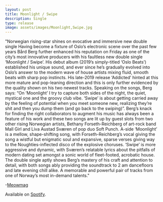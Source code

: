 ```yaml
---
layout: post
title: Moonlight / Swipe
description: Single
type: release
image: assets/images/Moonlight,Swipe.jpg
---
```


"Norwegian rising-star shines on evocative and immersive new double single
Having become a fixture of Oslo’s electronic scene over the past few years Bård Berg further enhanced his reputation on Friday as one of the city’s most innovative producers with his faultless new double single ‘Moonlight / Swipe’. His debut album (2019’s simply-titled ‘Oslo Beats’) established his unique sound, and ever since he’s gradually evolved into Oslo’s answer to the modern wave of house artists mixing fluid, smooth beats with sharp pop instincts. His late-2019 release ‘Addicted’ hinted at this more mature and pop-leaning direction and this is only further evidenced by the quality shown on his two newest tracks.
Speaking on the songs, Berg says: “On ‘Moonlight’ I try to capture both sides of the night, the quiet, mystical one and the groovy club vibe. ‘Swipe’ is about getting carried away by the feeling of potential when you meet someone new, realizing they’re shit and then you dump them (and go back to the swiping)”.
Berg’s knack for finding the right collaborators to augment his music has always been a feature of his work and these two songs are lit up by guest slots from two other rising Norwegian artists, Bethany Forseth-Reichberg of art-rock band Mall Girl and Liva Austad Sværen of pop duo Soft Punch. A-side ‘Moonlight’ is a mellow, shape-shifting song, with Forseth-Reichberg’s vocal giving the song a wistful but enigmatic soul and expansive, sparse verses giving way to the Noughties-inflected disco of the explosive choruses. ‘Swipe’ is more aggressive and dynamic, with Sværen’s relatable lyrics about the pitfalls of modern dating set amongst a sonic world of fleet-footed, acrobatic house.
The double single aptly shows Berg’s mastery of his craft and attention to detail, with both songs ably providing the soundtrack to 2 am dancefloors and late evening chill alike. A memorable and powerful pair of tracks from one of Norway’s most in-demand talents."

-[Meowmag](https://meowmag.co.uk/)

Available on [Spotify](https://open.spotify.com/album/0lXJcWkiBs1ORfITF1ilZH?si=Nugc-QmLSDGOGElLrFThSA).
